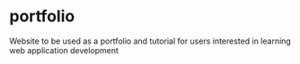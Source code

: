 # portfolio
Website to be used as a portfolio and tutorial for users interested in learning web application development
